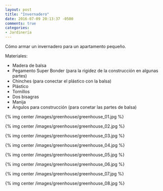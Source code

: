 ```yaml
---
layout: post
title: "Invernadero"
date: 2016-07-09 20:13:37 -0500
comments: true
categories: 
- Jardinería
---
```


Cómo armar un invernadero para un apartamento pequeño.

<!-- more -->

Materiales:

* Madera de balsa
* Pegamento Super Bonder (para la rigidez de la construcción en algunas partes)
* Chinches (para conectar el plástico con la balsa)
* Plástico
* Tornillos
* Dos bisagras
* Manija
* Ángulos para construcción (para conetar las partes de balsa)

{% img center /images/greenhouse/greenhouse_01.jpg %}

{% img center /images/greenhouse/greenhouse_02.jpg %}

{% img center /images/greenhouse/greenhouse_03.jpg %}

{% img center /images/greenhouse/greenhouse_04.jpg %}

{% img center /images/greenhouse/greenhouse_05.jpg %}

{% img center /images/greenhouse/greenhouse_06.jpg %}

{% img center /images/greenhouse/greenhouse_07.jpg %}

{% img center /images/greenhouse/greenhouse_08.jpg %}